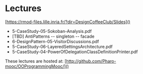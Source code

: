 # Lectures

[https://rmod-files.lille.inria.fr/?dir=DesignCoffeeClub/Slides]()

- 5-CaseStudy-05-Sokoban-Analysis.pdf
- [TBD] AntiPatterns 
-- singleton
-- facade
- 6-DesignPattern-05-VisitorDiscussions.pdf
- 5-CaseStudy-06-LayeredSettingsArchitecture.pdf
- 5-CaseStudy-04-PowerOfDelegationClassDefinitionPrinter.pdf

These lectures are hosted at: 
	[http://github.com/Pharo-mooc/OOProgrammingMooc/]()
